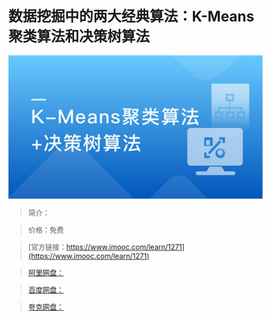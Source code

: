 # 数据挖掘中的两大经典算法：K-Means聚类算法和决策树算法

![img](../../assets/5fe4430f00010eeb05400304.jpg)

> 简介：

> 价格：免费

> [官方链接：https://www.imooc.com/learn/1271](https://www.imooc.com/learn/1271)

> [阿里网盘：]()

> [百度网盘：]()

> [夸克网盘：]()
